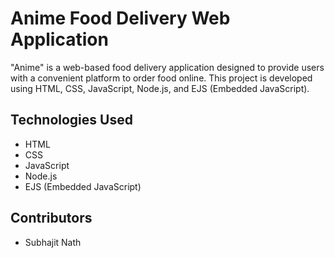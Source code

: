 
# Anime Food Delivery Web Application

"Anime" is a web-based food delivery application designed to provide users with a convenient platform to order food online. This project is developed using HTML, CSS, JavaScript, Node.js, and EJS (Embedded JavaScript).



## Technologies Used
- HTML
- CSS
- JavaScript
- Node.js
- EJS (Embedded JavaScript)


## Contributors
- Subhajit Nath
